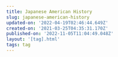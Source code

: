 ```yaml
---
title: Japanese American History
slug: japanese-american-history
updated-on: '2022-04-19T02:46:44.649Z'
created-on: '2021-03-25T04:35:31.170Z'
published-on: '2022-11-05T11:04:49.048Z'
layout: '[tag].html'
tags: tag
---
```



